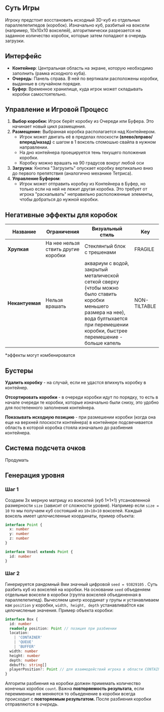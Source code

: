 ## Суть Игры

Игроку предстоит восстановить исходный 3D-куб из отдельных параллелепипедов (коробок). Изначально куб, разбитый на воксели (например, 10x10x10 вокселей), алгоритмически разрезается на заданное количество коробок, которые затем попадают в очередь загрузки.

## Интерфейс

  - **Контейнер**: Центральная область на экране, которую необходимо заполнить (рамка исходного куба).
  - **Очередь**: Панель справа. В ней по вертикали расположены коробки, выданные в случайном порядке.
  - **Буфер**: Временное хранилище, куда игрок может складывать коробки самостоятельно.
## Управление и Игровой Процесс

1.  **Выбор коробки:** Игрок берёт коробку из Очереди или Буфера. Это начинает новый цикл размещения.
2.  **Размещение:** Выбранная коробка располагается над Контейнером.
      - Игрок может двигать её в пределах плоскости **(влево/вправо/вперед/назад)** с шагом в 1 воксель спомошью свайпа в нужном направлении.
      - На дно контейнера проецируется тень текущего положения коробки.
      - Коробку можно врашать на 90 градусов вокруг любой оси
3.  **Загрузка**: Кнопка "Загрузить" опускает коробку вертикально вниз до первого препятствия (аналогично механике Тетриса).
4.  **Управление Буфером**:
      - Игрок может отправить коробку из Контейнера в Буфер, но только если на ней не лежит другая коробка. Это требует от игрока "раскапывать" неправильно расположенные элементы, чтобы добраться до нужной коробки.


## Негативные эффекты для коробок

| Название        | Ограничения                         | Визуальный стиль                                                                                                                                                                                | Key          |
| --------------- | ----------------------------------- | ----------------------------------------------------------------------------------------------------------------------------------------------------------------------------------------------- | ------------ |
| **Хрупкая**     | На нее нельзя ствить другие коробки | Стеклянгый блок с трешенами                                                                                                                                                                     | FRAGILE      |
| **Некантуемая** | Нельзя врашать                      | аквариум с водой, закрытый металической сеткой сверху (чтобы можно было ставить коробки меньшего размера на нее), вода бултыхается при перемешении коробки, быстрее перемешение - больше капель | NON-TILTABLE |

*эффекты могут комбенироватся

## Бустеры

**Удалить коробку** - на случай, если не удастся впихнуть коробку в контейнер.

**Отсортировать коробки** - в очереди коробки идут по порядку, то есть в начале очереди те коробки, которые изначально были снизу, это удобно для постепенного заполнения контейнера.

**Показывать исходную позицию** - при размешении коробки (когда она еще на верхней плоскости контейнера) в контейнере подсвечивается область в которой коробка стояла изначально до разбиения контейнера.

## Система подсчета очков
Продумать

## Генерация уровня
### Шаг 1
Создаем 3х мерную матрицу из вокселей (куб 1×1×1) утсановленной размерности `size` (зависит от сложности уровня). Например если `size = 10` то мы получаем куб состояший из `10×10×10` вокселей. Каждый воксель имеет целочисленные координаты, пример объекта:
```typescript
interface Point {
  x: number
  y: number
  z: number
}

interface Voxel extends Point {
  id: number
}
```
### Шаг 2
Гинерируется рандомный 8ми значный цифровой `seed = 93829105` . 
Суть разбить куб из вокселей на коробки.
На основании `seed` объеденяем отдельные воксели в коробки (группа вокселей объединенная в параллелепипед). Вычесляем центр координат у групы и устанавливаем как `position` у коробки, `width, height, depth` устанавливабтся как целочисленые значения. Пример объекта коробки:
```typescript
interface Box {
  id: number
  readonly position: Point // позиция при разбиении
  location: 
    | 'CONTAINER' 
    | 'QUEUE' 
    | 'BUFFER'
  width: number
  height: number
  depth: number
  debuffs: string[]
  playerPosition?: Point // для взаимодействий игрока в области CONTAINER
}
```

Алгоритм разбиения на коробки должен примемать количество конечных коробок `count`. Важна **повторяемость результата**, если перемменные не меняются то обьеденение в коробки всегда происходит с **повторяемым результатом.** После разбиения коробки отправляются в *очередь*.
